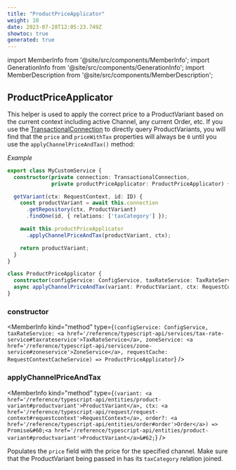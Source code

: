 ```yaml
---
title: "ProductPriceApplicator"
weight: 10
date: 2023-07-28T12:05:23.749Z
showtoc: true
generated: true
---
```

<!-- This file was generated from the Vendure source. Do not modify. Instead, re-run the "docs:build" script -->
import MemberInfo from '@site/src/components/MemberInfo';
import GenerationInfo from '@site/src/components/GenerationInfo';
import MemberDescription from '@site/src/components/MemberDescription';


## ProductPriceApplicator

<GenerationInfo sourceFile="packages/core/src/service/helpers/product-price-applicator/product-price-applicator.ts" sourceLine="41" packageName="@vendure/core" />

This helper is used to apply the correct price to a ProductVariant based on the current context
including active Channel, any current Order, etc. If you use the <a href='/reference/typescript-api/data-access/transactional-connection#transactionalconnection'>TransactionalConnection</a> to
directly query ProductVariants, you will find that the `price` and `priceWithTax` properties will
always be `0` until you use the `applyChannelPriceAndTax()` method:

*Example*

```ts
export class MyCustomService {
  constructor(private connection: TransactionalConnection,
              private productPriceApplicator: ProductPriceApplicator) {}

  getVariant(ctx: RequestContext, id: ID) {
    const productVariant = await this.connection
      .getRepository(ctx, ProductVariant)
      .findOne(id, { relations: ['taxCategory'] });

    await this.productPriceApplicator
      .applyChannelPriceAndTax(productVariant, ctx);

    return productVariant;
  }
}
```

```ts title="Signature"
class ProductPriceApplicator {
  constructor(configService: ConfigService, taxRateService: TaxRateService, zoneService: ZoneService, requestCache: RequestContextCacheService)
  async applyChannelPriceAndTax(variant: ProductVariant, ctx: RequestContext, order?: Order) => Promise<ProductVariant>;
}
```

<div className="members-wrapper">

### constructor

<MemberInfo kind="method" type={`(configService: ConfigService, taxRateService: <a href='/reference/typescript-api/services/tax-rate-service#taxrateservice'>TaxRateService</a>, zoneService: <a href='/reference/typescript-api/services/zone-service#zoneservice'>ZoneService</a>, requestCache: RequestContextCacheService) => ProductPriceApplicator`}   />


### applyChannelPriceAndTax

<MemberInfo kind="method" type={`(variant: <a href='/reference/typescript-api/entities/product-variant#productvariant'>ProductVariant</a>, ctx: <a href='/reference/typescript-api/request/request-context#requestcontext'>RequestContext</a>, order?: <a href='/reference/typescript-api/entities/order#order'>Order</a>) => Promise&#60;<a href='/reference/typescript-api/entities/product-variant#productvariant'>ProductVariant</a>&#62;`}   />

Populates the `price` field with the price for the specified channel. Make sure that
the ProductVariant being passed in has its `taxCategory` relation joined.


</div>
